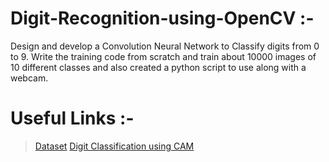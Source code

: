# Digit-Recognition-using-OpenCV :- 
Design and develop a Convolution Neural Network to Classify digits from 0 to 9. Write the training code from scratch and train about 10000 images of 10 different classes and also  created a python script to use along with a webcam.

# Useful Links :-
> <a href="http://www.ee.surrey.ac.uk/CVSSP/demos/chars74k/">Dataset</a>
> <a href="https://github.com/kishanpython/Digit-Recognition-using-OpenCV/blob/main/prediction.py">Digit Classification using CAM</a>
